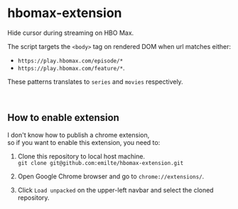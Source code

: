# hbomax-extension

Hide cursor during streaming on HBO Max.

The script targets the `<body>` tag on rendered DOM when url matches either:
-  `https://play.hbomax.com/episode/*` 
-  `https://play.hbomax.com/feature/*`. 

These patterns translates to `series` and `movies` respectively.

<br>

## How to enable extension

I don't know how to publish a chrome extension,  
so if you want to enable this extension, you need to:

1. Clone this repository to local host machine.  
    `git clone git@github.com:emilte/hbomax-extension.git`

2. Open Google Chrome browser and go to `chrome://extensions/`.

3. Click `Load unpacked` on the upper-left navbar and select the cloned repository.